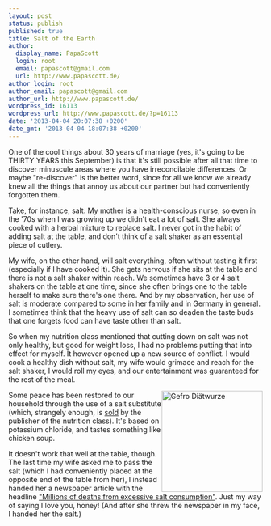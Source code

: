 ```yaml
---
layout: post
status: publish
published: true
title: Salt of the Earth
author:
  display_name: PapaScott
  login: root
  email: papascott@gmail.com
  url: http://www.papascott.de/
author_login: root
author_email: papascott@gmail.com
author_url: http://www.papascott.de/
wordpress_id: 16113
wordpress_url: http://www.papascott.de/?p=16113
date: '2013-04-04 20:07:38 +0200'
date_gmt: '2013-04-04 18:07:38 +0200'
---
```

<p>One of the cool things about 30 years of marriage (yes, it's going to be THIRTY YEARS this September) is that it's still possible after all that time to discover minuscule areas where you have irreconcilable differences. Or maybe "re-discover" is the better word, since for all we know we already knew all the things that annoy us about our partner but had conveniently forgotten them.</p>
<p>Take, for instance, salt. My mother is a health-conscious nurse, so even in the '70s when I was growing up we didn't eat a lot of salt. She always cooked with a herbal mixture to replace salt. I never got in the habit of adding salt at the table, and don't think of a salt shaker as an essential piece of cutlery.</p>
<p>My wife, on the other hand, will salt everything, often without tasting it first (especially if I have cooked it). She gets nervous if she sits at the table and there is not a salt shaker within reach. We sometimes have 3 or 4 salt shakers on the table at one time, since she often brings one to the table herself to make sure there's one there. And by my observation, her use of salt is moderate compared to some in her family and in Germany in general. I sometimes think that the heavy use of salt can so deaden the taste buds that one forgets food can have taste other than salt.</p>
<p>So when my nutrition class mentioned that cutting down on salt was not only healthy, but good for weight loss, I had no problems putting that into effect for myself. It however opened up a new source of conflict. I would cook a healthy dish without salt, my wife would grimace and reach for the salt shaker, I would roll my eyes, and our entertainment was guaranteed for the rest of the meal.</p>
<p><img src="http://www.papascott.de/wordpress/wp-content/uploads/2013/04/gefro.png" alt="Gefro Diätwurze" border="0" width="200" height="200" style="float:right;" />Some peace has been restored to our household through the use of a salt substitute (which, strangely enough, is <a href="http://www.myline24.de/shop/essen-trinken/gefro-produktwelt/gefro-di%C3%A4tw%C3%BCrze-und-di%C3%A4tsuppe">sold</a> by the publisher of the nutrition class). It's based on potassium chloride, and tastes something like chicken soup. </p>
<p>It doesn't work that well at the table, though. The last time my wife asked me to pass the salt (which I had conveniently placed at the opposite end of the table from her), I instead handed her a newspaper article with the headline <a href="http://www.abendblatt.de/ratgeber/wissen/article114765123/Millionen-Tote-durch-zu-hohen-Salzkonsum.html">"Millions of deaths from excessive salt consumption"</a>. Just my way of saying I love you, honey! (And after she threw the newspaper in my face, I handed her the salt.)</p>
